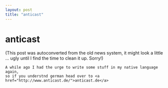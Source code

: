 ```yaml
---
layout: post
title: "anticast"
---
```

<h1>anticast</h1>
(This post was autoconverted from the old news system,
it might look a little ... ugly until I find the time
to clean it up.
Sorry!)

    A while ago I had the urge to write some stuff in my native language again,
    so if you understnd german head over to <a href="http://www.anticast.de/">anticast.de</a>

